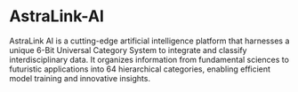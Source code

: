 # AstraLink-AI
AstraLink AI is a cutting-edge artificial intelligence platform that harnesses a unique 6-Bit Universal Category System to integrate and classify interdisciplinary data. It organizes information from fundamental sciences to futuristic applications into 64 hierarchical categories, enabling efficient model training and innovative insights.
